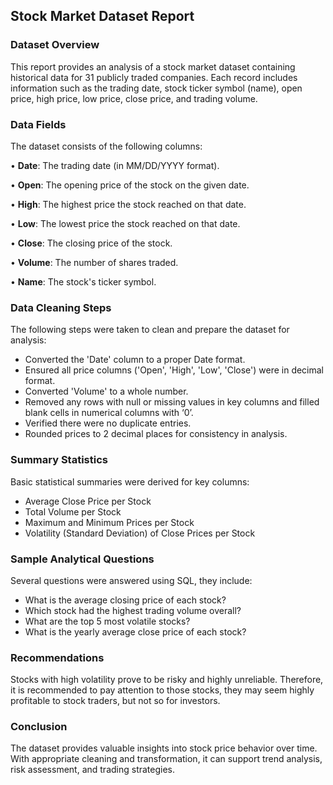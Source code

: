 ## Stock Market Dataset Report

### Dataset Overview
This report provides an analysis of a stock market dataset containing historical data for 31 publicly traded companies. Each record includes information such as the trading date, stock ticker symbol (name), open price, high price, low price, close price, and trading volume.

### Data Fields
The dataset consists of the following columns:

•	**Date**: The trading date (in MM/DD/YYYY format).

•	**Open**: The opening price of the stock on the given date.

•	**High**: The highest price the stock reached on that date.

•	**Low**: The lowest price the stock reached on that date.

•	**Close**: The closing price of the stock.

•	**Volume**: The number of shares traded.

•	**Name**: The stock's ticker symbol.

### Data Cleaning Steps
The following steps were taken to clean and prepare the dataset for analysis:
-	Converted the 'Date' column to a proper Date format.
-	Ensured all price columns ('Open', 'High', 'Low', 'Close') were in decimal format.
-	Converted 'Volume' to a whole number.
-	Removed any rows with null or missing values in key columns and filled blank cells in numerical columns with ‘0’.
-	Verified there were no duplicate entries.
-	Rounded prices to 2 decimal places for consistency in analysis.

### Summary Statistics
Basic statistical summaries were derived for key columns:
-	Average Close Price per Stock
-	Total Volume per Stock
-	Maximum and Minimum Prices per Stock
-	Volatility (Standard Deviation) of Close Prices per Stock

### Sample Analytical Questions
Several questions were answered using SQL, they include:
-	What is the average closing price of each stock?
-	Which stock had the highest trading volume overall?
-	What are the top 5 most volatile stocks?
-	What is the yearly average close price of each stock?

### Recommendations
Stocks with high volatility prove to be risky and highly unreliable. Therefore, it is recommended to pay attention to those stocks, they may seem highly profitable to stock traders, but not so for investors. 

### Conclusion
The dataset provides valuable insights into stock price behavior over time. With appropriate cleaning and transformation, it can support trend analysis, risk assessment, and trading strategies. 

